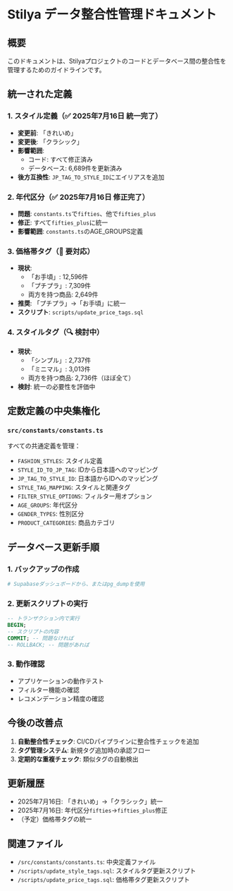 # Stilya データ整合性管理ドキュメント

## 概要
このドキュメントは、Stilyaプロジェクトのコードとデータベース間の整合性を管理するためのガイドラインです。

## 統一された定義

### 1. スタイル定義（✅ 2025年7月16日 統一完了）
- **変更前**: 「きれいめ」
- **変更後**: 「クラシック」
- **影響範囲**: 
  - コード: すべて修正済み
  - データベース: 6,689件を更新済み
- **後方互換性**: `JP_TAG_TO_STYLE_ID`にエイリアスを追加

### 2. 年代区分（✅ 2025年7月16日 修正完了）
- **問題**: `constants.ts`で`fifties`、他で`fifties_plus`
- **修正**: すべて`fifties_plus`に統一
- **影響範囲**: `constants.ts`のAGE_GROUPS定義

### 3. 価格帯タグ（🔧 要対応）
- **現状**: 
  - 「お手頃」: 12,596件
  - 「プチプラ」: 7,309件
  - 両方を持つ商品: 2,649件
- **推奨**: 「プチプラ」→「お手頃」に統一
- **スクリプト**: `scripts/update_price_tags.sql`

### 4. スタイルタグ（🔍 検討中）
- **現状**:
  - 「シンプル」: 2,737件
  - 「ミニマル」: 3,013件
  - 両方を持つ商品: 2,736件（ほぼ全て）
- **検討**: 統一の必要性を評価中

## 定数定義の中央集権化

### `src/constants/constants.ts`
すべての共通定義を管理：
- `FASHION_STYLES`: スタイル定義
- `STYLE_ID_TO_JP_TAG`: IDから日本語へのマッピング
- `JP_TAG_TO_STYLE_ID`: 日本語からIDへのマッピング
- `STYLE_TAG_MAPPING`: スタイルと関連タグ
- `FILTER_STYLE_OPTIONS`: フィルター用オプション
- `AGE_GROUPS`: 年代区分
- `GENDER_TYPES`: 性別区分
- `PRODUCT_CATEGORIES`: 商品カテゴリ

## データベース更新手順

### 1. バックアップの作成
```bash
# Supabaseダッシュボードから、またはpg_dumpを使用
```

### 2. 更新スクリプトの実行
```sql
-- トランザクション内で実行
BEGIN;
-- スクリプトの内容
COMMIT; -- 問題なければ
-- ROLLBACK; -- 問題があれば
```

### 3. 動作確認
- アプリケーションの動作テスト
- フィルター機能の確認
- レコメンデーション精度の確認

## 今後の改善点

1. **自動整合性チェック**: CI/CDパイプラインに整合性チェックを追加
2. **タグ管理システム**: 新規タグ追加時の承認フロー
3. **定期的な重複チェック**: 類似タグの自動検出

## 更新履歴

- 2025年7月16日: 「きれいめ」→「クラシック」統一
- 2025年7月16日: 年代区分`fifties`→`fifties_plus`修正
- （予定）価格帯タグの統一

## 関連ファイル

- `/src/constants/constants.ts`: 中央定義ファイル
- `/scripts/update_style_tags.sql`: スタイルタグ更新スクリプト
- `/scripts/update_price_tags.sql`: 価格帯タグ更新スクリプト
